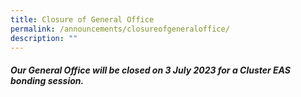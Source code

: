 ```yaml
---
title: Closure of General Office
permalink: /announcements/closureofgeneraloffice/
description: ""
---
```

##### Our General Office will be closed on 3 July 2023 for a Cluster EAS bonding session.